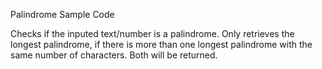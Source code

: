Palindrome Sample Code

Checks if the inputed text/number is a palindrome. Only retrieves the longest palindrome, if there is more than one longest palindrome with the same number of characters. Both will be returned.
